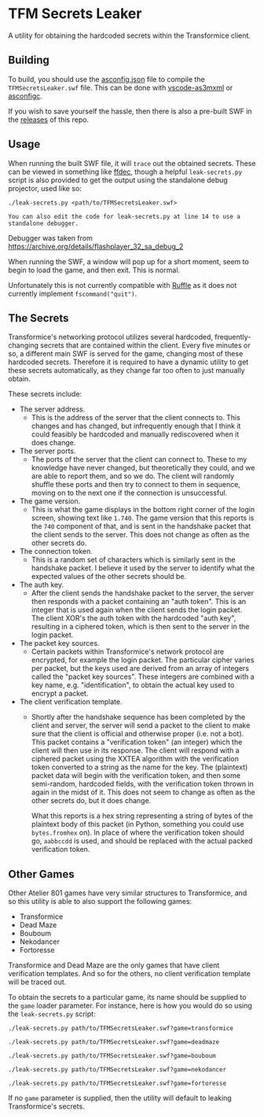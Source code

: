 # TFM Secrets Leaker

A utility for obtaining the hardcoded secrets within the Transformice client.

## Building

To build, you should use the [asconfig.json](https://github.com/friedkeenan/tfm-secrets-leaker/blob/main/asconfig.json) file to compile the `TFMSecretsLeaker.swf` file. This can be done with [vscode-as3mxml](https://github.com/BowlerHatLLC/vscode-as3mxml) or [asconfigc](https://www.npmjs.com/package/asconfigc).

If you wish to save yourself the hassle, then there is also a pre-built SWF in the [releases](https://github.com/friedkeenan/tfm-secrets-leaker/releases) of this repo.

## Usage

When running the built SWF file, it will `trace` out the obtained secrets. These can be viewed in something like [ffdec](https://github.com/jindrapetrik/jpexs-decompiler), though a helpful `leak-secrets.py` script is also provided to get the output using the standalone debug projector, used like so:

```
./leak-secrets.py <path/to/TFMSecretsLeaker.swf>
```

```
You can also edit the code for leak-secrets.py at line 14 to use a standalone debugger.
```

Debugger was taken from https://archive.org/details/flashplayer_32_sa_debug_2

When running the SWF, a window will pop up for a short moment, seem to begin to load the game, and then exit. This is normal.

Unfortunately this is not currently compatible with [Ruffle](https://github.com/ruffle-rs/ruffle/) as it does not currently implement `fscommand("quit")`.

## The Secrets

Transformice's networking protocol utilizes several hardcoded, frequently-changing secrets that are contained within the client. Every five minutes or so, a different main SWF is served for the game, changing most of these hardcoded secrets. Therefore it is required to have a dynamic utility to get these secrets automatically, as they change far too often to just manually obtain.

These secrets include:

- The server address.
    - This is the address of the server that the client connects to. This changes and has changed, but infrequently enough that I think it could feasibly be hardcoded and manually rediscovered when it does change.
- The server ports.
    - The ports of the server that the client can connect to. These to my knowledge have never changed, but theoretically they could, and we are able to report them, and so we do. The client will randomly shuffle these ports and then try to connect to them in sequence, moving on to the next one if the connection is unsuccessful.
- The game version.
    - This is what the game displays in the bottom right corner of the login screen, showing text like `1.740`. The game version that this reports is the `740` component of that, and is sent in the handshake packet that the client sends to the server. This does not change as often as the other secrets do.
- The connection token.
    - This is a random set of characters which is similarly sent in the handshake packet. I believe it used by the server to identify what the expected values of the other secrets should be.
- The auth key.
    - After the client sends the handshake packet to the server, the server then responds with a packet containing an "auth token". This is an integer that is used again when the client sends the login packet. The client XOR's the auth token with the hardcoded "auth key", resulting in a ciphered token, which is then sent to the server in the login packet.
- The packet key sources.
    - Certain packets within Transformice's network protocol are encrypted, for example the login packet. The particular cipher varies per packet, but the keys used are derived from an array of integers called the "packet key sources". These integers are combined with a key name, e.g. "identification", to obtain the actual key used to encrypt a packet.
- The client verification template.
    - Shortly after the handshake sequence has been completed by the client and server, the server will send a packet to the client to make sure that the client is official and otherwise proper (i.e. not a bot). This packet contains a "verification token" (an integer) which the client will then use in its response. The client will respond with a ciphered packet using the XXTEA algorithm with the verification token converted to a string as the name for the key. The (plaintext) packet data will begin with the verification token, and then some semi-random, hardcoded fields, with the verification token thrown in again in the midst of it. This does not seem to change as often as the other secrets do, but it does change.

        What this reports is a hex string representing a string of bytes of the plaintext body of this packet (in Python, something you could use `bytes.fromhex` on). In place of where the verification token should go, `aabbccdd` is used, and should be replaced with the actual packed verification token.

## Other Games

Other Atelier 801 games have very similar structures to Transformice, and so this utility is able to also support the following games:

- Transformice
- Dead Maze
- Bouboum
- Nekodancer
- Fortoresse

Transformice and Dead Maze are the only games that have client verification templates. And so for the others, no client verification template will be traced out.

To obtain the secrets to a particular game, its name should be supplied to the `game` loader parameter. For instance, here is how you would do so using the `leak-secrets.py` script:

```
./leak-secrets.py path/to/TFMSecretsLeaker.swf?game=transformice

./leak-secrets.py path/to/TFMSecretsLeaker.swf?game=deadmaze

./leak-secrets.py path/to/TFMSecretsLeaker.swf?game=bouboum

./leak-secrets.py path/to/TFMSecretsLeaker.swf?game=nekodancer

./leak-secrets.py path/to/TFMSecretsLeaker.swf?game=fortoresse
```

If no `game` parameter is supplied, then the utility will default to leaking Transformice's secrets.
